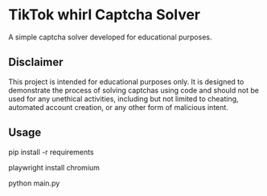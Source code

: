 # TikTok whirl Captcha Solver

A simple captcha solver developed for educational purposes.

## Disclaimer

This project is intended for educational purposes only. It is designed to demonstrate the process of solving captchas using code and should not be used for any unethical activities, including but not limited to cheating, automated account creation, or any other form of malicious intent.

## Usage

pip install -r requirements

playwright install chromium

python main.py
